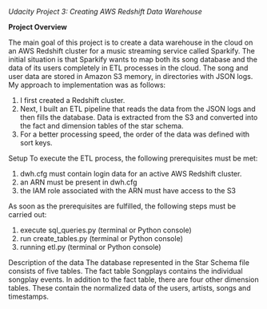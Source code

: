 *Udacity Project 3: Creating AWS Redshift Data Warehouse*

**Project Overview**

The main goal of this project is to create a data warehouse in the cloud on an AWS Redshift cluster for a music streaming service called Sparkify. The initial situation is that Sparkify wants to map both its song database and the data of its users completely in ETL processes in the cloud. The song and user data are stored in Amazon S3 memory, in directories with JSON logs.
My approach to implementation was as follows:
1.	I first created a Redshift cluster.
2.	Next, I built an ETL pipeline that reads the data from the JSON logs and then fills the database. Data is extracted from the S3 and converted into the fact and dimension tables of the star schema.
3.	For a better processing speed, the order of the data was defined with sort keys.


Setup
To execute the ETL process, the following prerequisites must be met:
1. dwh.cfg must contain login data for an active AWS Redshift cluster.
2. an ARN must be present in dwh.cfg
3. the IAM role associated with the ARN must have access to the S3



As soon as the prerequisites are fulfilled, the following steps must be carried out:
1. execute sql_queries.py (terminal or Python console)
2. run create_tables.py (terminal or Python console)
3. running etl.py (terminal or Python console)


Description of the data
The database represented in the Star Schema file consists of five tables. The fact table Songplays contains the individual songplay events. In addition to the fact table, there are four other dimension tables. These contain the normalized data of the users, artists, songs and timestamps.

